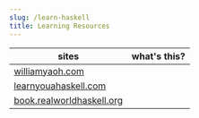 ```yaml
---
slug: /learn-haskell
title: Learning Resources
---
```


| sites | what's this? |
|-------|--------------|
| [williamyaoh.com](https://williamyaoh.com/) | |
| [learnyouahaskell.com](http://learnyouahaskell.com/) | |
| [book.realworldhaskell.org](https://book.realworldhaskell.org/read/) | |